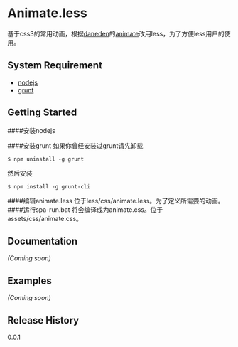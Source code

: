 # Animate.less

基于css3的常用动画，根据[daneden](https://github.com/daneden)的[animate](https://github.com/daneden/animate.css)改用less，为了方便less用户的使用。

## System Requirement
* [nodejs](http://nodejs.org/)
* [grunt](http://gruntjs.com/)

## Getting Started

####安装nodejs

####安装grunt
如果你曾经安装过grunt请先卸载
```
$ npm uninstall -g grunt
```
然后安装
```
$ npm install -g grunt-cli
```
####编辑animate.less
	位于less/css/animate.less。为了定义所需要的动画。
####运行spa-run.bat
	将会编译成为animate.css。位于assets/css/animate.css。
## Documentation
_(Coming soon)_

## Examples
_(Coming soon)_

## Release History
0.0.1
